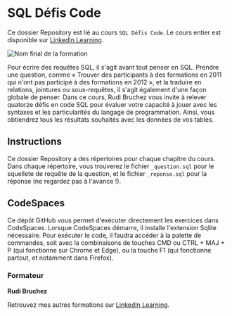 # SQL Défis Code

Ce dossier Repository est lié au cours `SQL Défis Code`. Le cours entier est disponible sur [LinkedIn Learning][lil-course-url].

![Nom final de la formation][lil-thumbnail-url]

Pour écrire des requêtes SQL, il s'agit avant tout penser en SQL. Prendre une question, comme « Trouver des participants à des formations en 2011 qui n'ont pas participé à des formations en 2012 », et la traduire en relations, jointures ou sous-requêtes, il s'agit également d'une façon globale de penser. Dans ce cours, Rudi Bruchez vous invite à relever quatorze défis en code SQL pour évaluer votre capacité à jouer avec les syntaxes et les particularités du langage de programmation. Ainsi, vous obtiendrez tous les résultats souhaités avec les données de vos tables.

## Instructions

Ce dossier Repository a des répertoires pour chaque chapitre du cours. Dans chaque répertoire, vous trouverez le fichier `_question.sql` pour le squellete de requête de la question, et le fichier `_reponse.sql` pour la réponse (ne regardez pas à l'avance !). 

## CodeSpaces

Ce dépôt GitHub vous permet d'exécuter directement les exercices dans CodeSpaces. Lorsque CodeSpaces démarre, il installe l'extension Sqlite nécessaire. Pour exécuter le code, il faudra accéder à la palette de commandes, soit avec la combinaisons de touches CMD ou CTRL + MAJ + P (qui fonctionne sur Chrome et Edge), ou la touche F1 (qui fonctionne partout, et notamment dans Firefox).

### Formateur

**Rudi Bruchez** 

 Retrouvez mes autres formations sur [LinkedIn Learning][lil-URL-trainer].

[0]: # (Replace these placeholder URLs with actual course URLs)
[lil-course-url]: https://www.linkedin.com/learning/sql-defis-code-17653949
[lil-thumbnail-url]: https://media.licdn.com/dms/image/C4E0DAQEhyOfCU0EXgQ/learning-public-crop_675_1200/0/1677502791594?e=2147483647&v=beta&t=be1EDIHgJjLVNb6PAmVqrLCjbBxRDtOAW73FlK4WdcA
[lil-URL-trainer]: https://www.linkedin.com/learning/instructors/rudi-bruchez

[1]: # (End of FR-Instruction ###############################################################################################)
